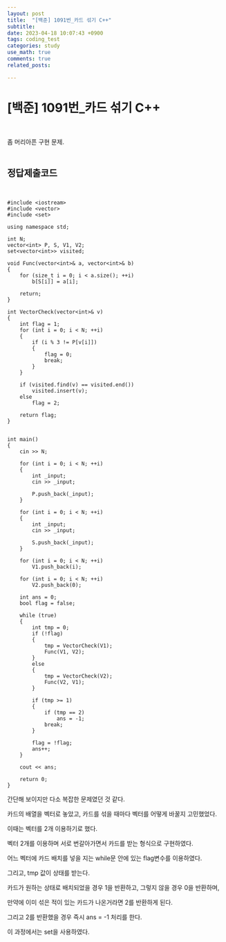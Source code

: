 ```yaml
---
layout: post
title:  "[백준] 1091번_카드 섞기 C++"
subtitle:   
date: 2023-04-18 10:07:43 +0900
tags: coding_test
categories: study
use_math: true
comments: true
related_posts:

---
```


# [백준] 1091번_카드 섞기 C++<br/>
<br/>

좀 머리아픈 구현 문제.<br/>
<br/>

## 정답제출코드<br>
<br/>

```
#include <iostream>
#include <vector>
#include <set>

using namespace std;

int N;
vector<int> P, S, V1, V2;
set<vector<int>> visited;

void Func(vector<int>& a, vector<int>& b)
{
    for (size_t i = 0; i < a.size(); ++i)
        b[S[i]] = a[i];
    
    return;
}

int VectorCheck(vector<int>& v)
{
    int flag = 1;
    for (int i = 0; i < N; ++i)
    {
        if (i % 3 != P[v[i]])
        {
            flag = 0;
            break;
        }
    }

    if (visited.find(v) == visited.end())
        visited.insert(v);
    else
        flag = 2;
    
    return flag;
}


int main()
{
    cin >> N;

    for (int i = 0; i < N; ++i)
    {
        int _input;
        cin >> _input;

        P.push_back(_input);
    }

    for (int i = 0; i < N; ++i)
    {
        int _input;
        cin >> _input;

        S.push_back(_input);
    }

    for (int i = 0; i < N; ++i)
        V1.push_back(i);
    
    for (int i = 0; i < N; ++i)
        V2.push_back(0);

    int ans = 0;
    bool flag = false;

    while (true)
    {
        int tmp = 0;
        if (!flag)
        {
            tmp = VectorCheck(V1);
            Func(V1, V2);
        }
        else
        {
            tmp = VectorCheck(V2);
            Func(V2, V1);
        }

        if (tmp >= 1)
        {
            if (tmp == 2)
                ans = -1;
            break;
        }

        flag = !flag;
        ans++;
    }

    cout << ans;

    return 0;
}
```

간단해 보이지만 다소 복잡한 문제였던 것 같다.<br/>

카드의 배열을 벡터로 놓았고, 카드를 섞을 때마다 벡터를 어떻게 바꿀지 고민했었다.<br/>

이때는 벡터를 2개 이용하기로 했다.<br/>

벡터 2개를 이용하며 서로 번갈아가면서 카드를 받는 형식으로 구현하였다.<br/>

어느 벡터에 카드 배치를 넣을 지는 while문 안에 있는 flag변수를 이용하였다.<br/>

그리고, tmp 값이 상태를 받는다.<br/>

카드가 원하는 상태로 배치되었을 경우 1을 반환하고, 그렇지 않을 경우 0을 반환하며,<br/>

만약에 이미 섞은 적이 있는 카드가 나온거라면 2를 반환하게 된다.<br/>

그리고 2를 반환했을 경우 즉시 ans = -1 처리를 한다.<br/>

이 과정에서는 set을 사용하였다.<br/>